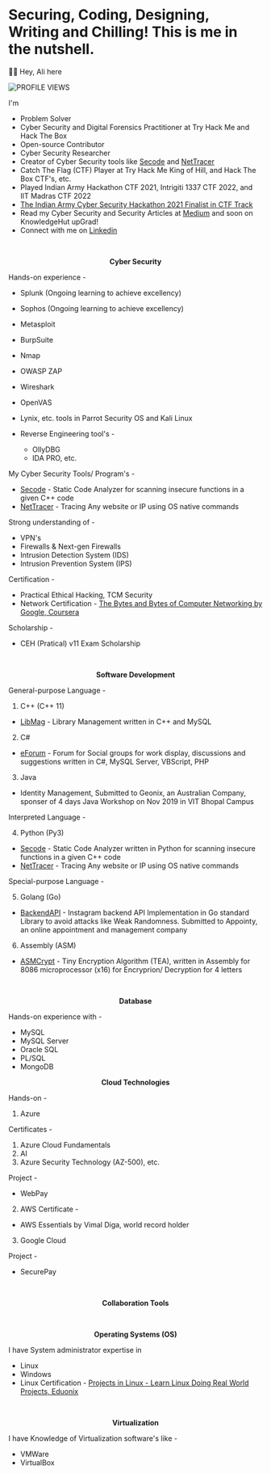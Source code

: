 

# Securing, Coding, Designing, Writing and Chilling! This is me in the nutshell.

👋🏻 Hey, Ali here

![PROFILE VIEWS](https://komarev.com/ghpvc/?username=AliasgarSabunwala&color=blueviolet&label=PROFILE+VIEWS) 

I'm 
- Problem Solver
- Cyber Security and Digital Forensics Practitioner at Try Hack Me and Hack The Box
- Open-source Contributor
- Cyber Security Researcher
- Creator of Cyber Security tools like [Secode](https://github.com/AliasgarSabunwala/Secode) and [NetTracer](https://github.com/AliasgarSabunwala/NetTracer)
- Catch The Flag (CTF) Player at Try Hack Me King of Hill, and Hack The Box CTF's, etc.
- Played Indian Army Hackathon CTF 2021, Intrigiti 1337 CTF 2022, and IIT Madras CTF 2022
- [The Indian Army Cyber Security Hackathon 2021 Finalist in CTF Track](https://www.linkedin.com/posts/aliasgarsabunwala_cyberdefense-cyberresilience-activity-6903385834830323712-PSXT)
- Read my Cyber Security and Security Articles at [Medium](https://aliasgarsabunwala.medium.com/) and soon on KnowledgeHut upGrad!
- Connect with me on [Linkedin](https://linkedin.com/in/AliasgarSabunwala/)       

<br>
 
<p align="center"> <b> Cyber Security </b> </p>

Hands-on experience -
  - Splunk (Ongoing learning to achieve excellency)
  - Sophos (Ongoing learning to achieve excellency)
  - Metasploit
  - BurpSuite
  - Nmap 
  - OWASP ZAP
  - Wireshark 
  - OpenVAS
  - Lynix, etc. tools in Parrot Security OS and Kali Linux

  - Reverse Engineering tool's -
      - OllyDBG
      - IDA PRO, etc.

My Cyber Security Tools/ Program's -
- [Secode](https://github.com/AliasgarSabunwala/Secode) - Static Code Analyzer for scanning insecure functions in a given C++ code
- [NetTracer](https://github.com/AliasgarSabunwala/NetTracer) - Tracing Any website or IP using OS native commands

Strong understanding of -
- VPN's
- Firewalls & Next-gen Firewalls 
- Intrusion Detection System (IDS)
- Intrusion Prevention System (IPS)

Certification -
- Practical Ethical Hacking, TCM Security
- Network Certification - [The Bytes and Bytes of Computer Networking by Google, Coursera](https://www.coursera.org/account/accomplishments/certificate/8YREVN79YWAS)

Scholarship -
- CEH (Pratical) v11 Exam Scholarship
<br>

<p align="center"> <b> Software Development </b> </p>  

General-purpose Language -
1. C++ (C++ 11)
  - [LibMag](https://github.com/AliasgarSabunwala/LibMag) - Library Management written in C++ and MySQL

2. C#
  - [eForum](https://github.com/AliasgarSabunwala/eForum) - Forum for Social groups for work display, discussions and suggestions written in C#, MySQL Server, VBScript, PHP

3. Java
  - Identity Management, Submitted to Geonix, an Australian Company, sponser of 4 days Java Workshop on Nov 2019 in VIT Bhopal Campus

Interpreted Language - 

4. Python (Py3)
  - [Secode](https://github.com/AliasgarSabunwala/Secode) - Static Code Analyzer written in Python for scanning insecure functions in a given C++ code
  - [NetTracer](https://github.com/AliasgarSabunwala/NetTracer) - Tracing Any website or IP using OS native commands

Special-purpose Language -

5. Golang (Go)
  - [BackendAPI](BackendAPI) - Instagram backend API Implementation in Go standard Library to avoid attacks like Weak Randomness. Submitted to Appointy, an online appointment and management company

6. Assembly (ASM)
  - [ASMCrypt](https://github.com/AliasgarSabunwala/ASMCrypt) - Tiny Encryption Algorithm (TEA), written in Assembly for 8086 microprocessor (x16) for Encryprion/ Decryption for 4 letters

<br>
<p align="center"> <b> Database </b> </p> 

Hands-on experience with -
- MySQL
- MySQL Server
- Oracle SQL
- PL/SQL 
- MongoDB

<p align="center"> <b> Cloud Technologies </b> </p> 

Hands-on -
1. Azure

Certificates -
 1. Azure Cloud Fundamentals
 2. AI
 3. Azure Security Technology (AZ-500), etc.

Project -
- WebPay

2. AWS 
 Certificate -
- AWS Essentials by Vimal Diga, world record holder

3. Google Cloud

Project -
- SecurePay


<br>
<p align="center"> <b> Collaboration Tools </b> </p> 


<br>
<p align="center"> <b> Operating Systems (OS) </b> </p>  

I have System administrator expertise in 
- Linux
- Windows
- Linux Certification - [Projects in Linux - Learn Linux Doing Real World Projects, Eduonix](https://www.eduonix.com/certificate/a7b154d9ad)

<br>
<p align="center"> <b> Virtualization </b> </p>

I have Knowledge of Virtualization software's like -
- VMWare
- VirtualBox
